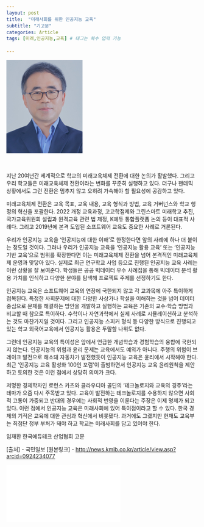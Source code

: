 ```yaml
---
layout: post
title:  "미래사회를 위한 인공지능 교육"
subtitle: "기고문"
categories: Article
tags: [미래,인공지능,교육] # 태그는 복수 입력 가능

---
```




![ceo_20220302.jpg](/assets/images/postimg/ceo_20220303.jpg)

<br>

지난 20여년간 세계적으로 학교의 미래교육체제 전환에 대한 논의가 활발했다. 그리고 우리 학교들은 미래교육체제 전환이라는 변화를 꾸준히 실행하고 있다. 더구나 팬데믹 상황에서도 그런 전환은 멈추지 않고 오히려 가속해야 할 필요성에 공감하고 있다.

미래교육체제 전환은 교육 목표, 교육 내용, 교육 형식과 방법, 교육 거버넌스와 학교 행정의 혁신을 포괄한다. 2022 개정 교육과정, 고교학점제와 그린스마트 미래학교 추진, 국가교육위원회 설립과 원격교육 관련 법 제정, K에듀 통합플랫폼 논의 등이 대표적 사례다. 그리고 2019년에 본격 도입된 소프트웨어 교육도 중요한 사례로 거론된다.

우리가 인공지능 교육을 ‘인공지능에 대한 이해’로 한정한다면 앞의 사례에 하나 더 붙이는 정도일 것이다. 그러나 우리가 인공지능 교육을 ‘인공지능 활용 교육’ 또는 ‘인공지능 기반 교육’으로 범위를 확장한다면 이는 미래교육체제 전환을 넘어 본격적인 미래교육체제 운영과 맞닿아 있다. 실제로 최근 연구학교 사업 등으로 진행된 인공지능 교육 사례는 이런 상황을 잘 보여준다. 학생들은 공공 빅데이터 우수 사례집을 통해 빅데이터 분석 활용 가치를 인식하고 다양한 분야를 탐색해 프로젝트 주제를 선정하기도 한다.

인공지능 교육은 소프트웨어 교육의 연장에 국한되지 않고 각 교과목에 아주 특이하게 접목된다. 특정한 사회문제에 대한 다양한 사상가나 학설을 이해하는 것을 넘어 데이터 중심으로 문제를 해결하는 방안을 개발하고 실행하는 교육은 기존의 교수·학습 방법과 비교할 때 참으로 특이하다. 수학이나 자연과학에서 실제 사례로 시뮬레이션하고 분석하는 것도 마찬가지일 것이다. 그리고 인공지능 스피커 형식 등 다양한 방식으로 진행되고 있는 학교 외국어교육에서 인공지능 활용은 두말할 나위도 없다.

그런데 인공지능 교육의 특이성은 앞에서 언급한 개념학습과 경험학습의 융합에 국한되지 않는다. 인공지능의 위험과 윤리 문제는 교육에서도 예외가 아니다. 주행의 위험이 브레이크 발전으로 해소돼 자동차가 발전했듯이 인공지능 교육은 윤리에서 시작해야 한다. 최근 ‘인공지능 교육 활성화 100인 포럼’이 출범하면서 인공지능 교육 윤리원칙을 제안하고 토의한 것은 이런 점에서 상당히 의미가 크다.

저명한 경제학자인 로런스 카츠와 클라우디아 골딘의 ‘테크놀로지와 교육의 경주’라는 테마가 요즘 다시 주목받고 있다. 교육이 발전하는 테크놀로지를 수용하지 않으면 사회적 고통이 가중되고 반대의 경우에는 사회적 번영을 이룬다는 주장은 이제 명제가 되고 있다. 이런 점에서 인공지능 교육은 미래사회에 있어 특이점이라고 할 수 있다. 한국 경제의 기적은 교육에 대한 관심과 혁신에서 비롯됐다. 과거에도 그랬지만 현재도 교육부는 최첨단 정부 부처가 돼야 하고 학교는 미래사회를 담고 있어야 한다.

임재환 한국에듀테크 산업협회 고문

[출처] - 국민일보
[원본링크] - http://news.kmib.co.kr/article/view.asp?arcid=0924234077



<p></p>      

<object data="/assets/images/postimg/2021-12-31_An exploration for the direction of synchronous video education platform.pdf" type="application/pdf" width="900px" height="700px">
  <embed src="/assets/images/postimg/2021-12-31_An exploration for the direction of synchronous video education platform.pdf">
     <!-- <p>This browser does not support PDFs. Please download the PDF to view it: <a href="/assets/images/postimg/2021-12-31_An exploration for the direction of synchronous video education platform.pdf">Download PDF</a>.</p> -->
  </embed>   
</object>